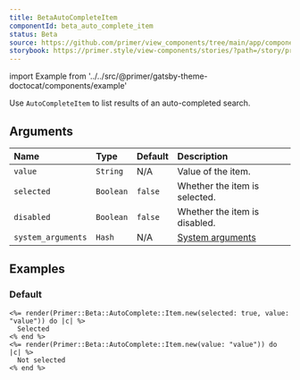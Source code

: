 ```yaml
---
title: BetaAutoCompleteItem
componentId: beta_auto_complete_item
status: Beta
source: https://github.com/primer/view_components/tree/main/app/components/primer/item.rb
storybook: https://primer.style/view-components/stories/?path=/story/primer-beta-auto-complete-item-component
---
```


import Example from '../../src/@primer/gatsby-theme-doctocat/components/example'

<!-- Warning: AUTO-GENERATED file, do not edit. Add code comments to your Ruby instead <3 -->

Use `AutoCompleteItem` to list results of an auto-completed search.

## Arguments

| Name | Type | Default | Description |
| :- | :- | :- | :- |
| `value` | `String` | N/A | Value of the item. |
| `selected` | `Boolean` | `false` | Whether the item is selected. |
| `disabled` | `Boolean` | `false` | Whether the item is disabled. |
| `system_arguments` | `Hash` | N/A | [System arguments](/system-arguments) |

## Examples

### Default

<Example src="<li role='option' data-autocomplete-value='value' aria-selected='true' data-view-component='true' class='autocomplete-item'>  Selected</li><li role='option' data-autocomplete-value='value' data-view-component='true' class='autocomplete-item'>  Not selected</li>" />

```erb
<%= render(Primer::Beta::AutoComplete::Item.new(selected: true, value: "value")) do |c| %>
  Selected
<% end %>
<%= render(Primer::Beta::AutoComplete::Item.new(value: "value")) do |c| %>
  Not selected
<% end %>
```
